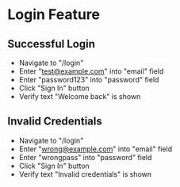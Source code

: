 # Login Feature

## Successful Login
- Navigate to "/login"
- Enter "test@example.com" into "email" field
- Enter "password123" into "password" field
- Click "Sign In" button
- Verify text "Welcome back" is shown

## Invalid Credentials
- Navigate to "/login"
- Enter "wrong@example.com" into "email" field
- Enter "wrongpass" into "password" field
- Click "Sign In" button
- Verify text "Invalid credentials" is shown 
